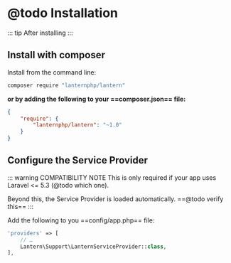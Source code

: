 # @todo Installation

::: tip
After installing
:::

## Install with composer

Install from the command line:

``` bash
composer require "lanternphp/lantern"
```

**or by adding the following to your ==composer.json== file:**

```json
{
    "require": {
        "lanternphp/lantern": "~1.0"
    }
}
```

## Configure the Service Provider

::: warning COMPATIBILITY NOTE
This is only required if your app uses Laravel <= 5.3 (@todo which one).

Beyond this, the Service Provider is loaded automatically. ==@todo verify this==
:::

Add the following to you ==config/app.php== file:

```php
'providers' => [
    // …
    Lantern\Support\LanternServiceProvider::class,
],
```